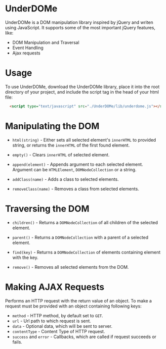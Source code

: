 # UnderDOMe

UnderDOMe is a DOM manipulation library inspired by jQuery and writen using JavaScript. It supports some of the most important jQuery features, like:
* DOM Manipulation and Traversal
* Event Handling
* Ajax requests


# Usage

To use UnderDOMe, download the UnderDOMe library, place it into the root directory of your project, and include the script tag in the head of your html file:

```html
  <script type="text/javascript" src="./UnderDOMe/lib/underdome.js"></script>
```

# Manipulating the DOM

* `html(string)` - Either sets all selected element's `innerHTML` to provided string, or returns the `innerHTML` of the first found element.

* `empty()` - Clears `innerHTML` of selected element.

* `append(element)` - Appends argument to each selected element. Argument can be `HTMLElement`, `DOMNodeCollection` or a string.

* `addClass(name)` - Adds a class to selected elements.

* `removeClass(name)` - Removes a class from selected elements.

# Traversing the DOM

* `children()` - Returns a `DOMNodeCollection` of all children of the selected element.

* `parent()` - Returns a `DOMNodeCollection` with a parent of a selected element.

* `find(key)` - Returns a `DOMNodeCollection` of elements containing element with the key.

* `remove()` - Removes all selected elements from the DOM.

# Making AJAX Requests

Performs an HTTP request with the return value of an object. To make a request must be provided with an object containing following keys:
* `method` - HTTP method, by default set to `GET`.
* `url` - Url path to which request is sent.
* `data` - Optional data, which will be sent to server.
* `contentType` - Content Type of HTTP request.
* `success` and `error` - Callbacks, which are called if request succeeds or fails.
